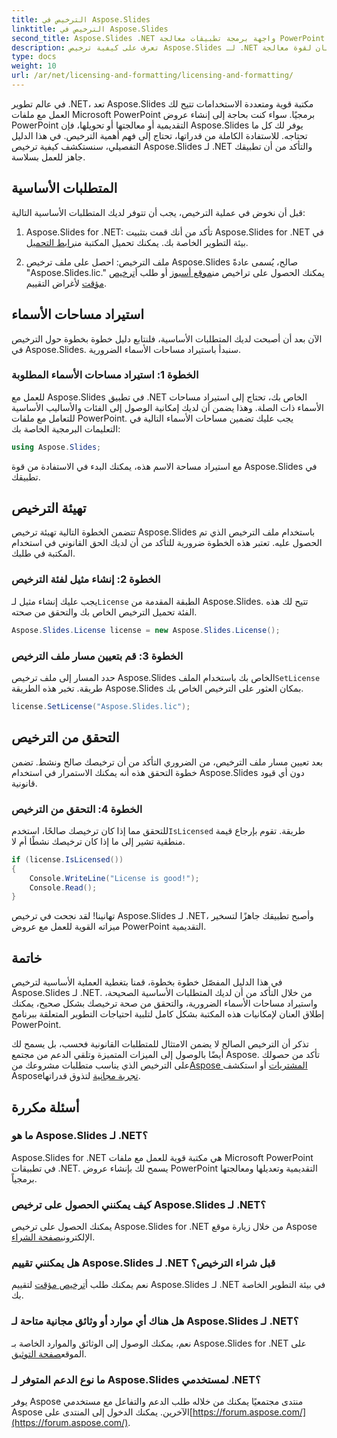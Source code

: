 ```yaml
---
title: الترخيص في Aspose.Slides
linktitle: الترخيص في Aspose.Slides
second_title: Aspose.Slides .NET واجهة برمجة تطبيقات معالجة PowerPoint
description: تعرف على كيفية ترخيص Aspose.Slides لـ .NET وإطلاق العنان لقوة معالجة PowerPoint في تطبيقات .NET الخاصة بك.
type: docs
weight: 10
url: /ar/net/licensing-and-formatting/licensing-and-formatting/
---
```


في عالم تطوير .NET، تعد Aspose.Slides مكتبة قوية ومتعددة الاستخدامات تتيح لك العمل مع ملفات Microsoft PowerPoint برمجيًا. سواء كنت بحاجة إلى إنشاء عروض PowerPoint التقديمية أو معالجتها أو تحويلها، فإن Aspose.Slides يوفر لك كل ما تحتاجه. للاستفادة الكاملة من قدراتها، تحتاج إلى فهم أهمية الترخيص. في هذا الدليل التفصيلي، سنستكشف كيفية ترخيص Aspose.Slides لـ .NET والتأكد من أن تطبيقك جاهز للعمل بسلاسة.

## المتطلبات الأساسية

قبل أن نخوض في عملية الترخيص، يجب أن تتوفر لديك المتطلبات الأساسية التالية:

1.  Aspose.Slides for .NET: تأكد من أنك قمت بتثبيت Aspose.Slides for .NET في بيئة التطوير الخاصة بك. يمكنك تحميل المكتبة من[رابط التحميل](https://releases.aspose.com/slides/net/).

2.  ملف الترخيص: احصل على ملف ترخيص Aspose.Slides صالح، يُسمى عادةً "Aspose.Slides.lic." يمكنك الحصول على تراخيص من[موقع أسبوز](https://purchase.aspose.com/buy) أو طلب أ[ترخيص مؤقت](https://purchase.aspose.com/temporary-license/) لأغراض التقييم.

## استيراد مساحات الأسماء

الآن بعد أن أصبحت لديك المتطلبات الأساسية، فلنتابع دليل خطوة بخطوة حول الترخيص في Aspose.Slides. سنبدأ باستيراد مساحات الأسماء الضرورية.

### الخطوة 1: استيراد مساحات الأسماء المطلوبة

للعمل مع Aspose.Slides في تطبيق .NET الخاص بك، تحتاج إلى استيراد مساحات الأسماء ذات الصلة. وهذا يضمن أن لديك إمكانية الوصول إلى الفئات والأساليب الأساسية للتعامل مع ملفات PowerPoint. يجب عليك تضمين مساحات الأسماء التالية في التعليمات البرمجية الخاصة بك:

```csharp
using Aspose.Slides;
```

مع استيراد مساحة الاسم هذه، يمكنك البدء في الاستفادة من قوة Aspose.Slides في تطبيقك.

## تهيئة الترخيص

تتضمن الخطوة التالية تهيئة ترخيص Aspose.Slides باستخدام ملف الترخيص الذي تم الحصول عليه. تعتبر هذه الخطوة ضرورية للتأكد من أن لديك الحق القانوني في استخدام المكتبة في طلبك.

### الخطوة 2: إنشاء مثيل لفئة الترخيص

 يجب عليك إنشاء مثيل لـ`License` الطبقة المقدمة من Aspose.Slides. تتيح لك هذه الفئة تحميل الترخيص الخاص بك والتحقق من صحته.

```csharp
Aspose.Slides.License license = new Aspose.Slides.License();
```

### الخطوة 3: قم بتعيين مسار ملف الترخيص

 حدد المسار إلى ملف ترخيص Aspose.Slides الخاص بك باستخدام الملف`SetLicense` طريقة. تخبر هذه الطريقة Aspose.Slides بمكان العثور على الترخيص الخاص بك.

```csharp
license.SetLicense("Aspose.Slides.lic");
```

## التحقق من الترخيص

بعد تعيين مسار ملف الترخيص، من الضروري التأكد من أن ترخيصك صالح ونشط. تضمن خطوة التحقق هذه أنه يمكنك الاستمرار في استخدام Aspose.Slides دون أي قيود قانونية.

### الخطوة 4: التحقق من الترخيص

للتحقق مما إذا كان ترخيصك صالحًا، استخدم`IsLicensed` طريقة. تقوم بإرجاع قيمة منطقية تشير إلى ما إذا كان ترخيصك نشطًا أم لا.

```csharp
if (license.IsLicensed())
{
    Console.WriteLine("License is good!");
    Console.Read();
}
```

تهانينا! لقد نجحت في ترخيص Aspose.Slides لـ .NET، وأصبح تطبيقك جاهزًا لتسخير ميزاته القوية للعمل مع عروض PowerPoint التقديمية.

## خاتمة

في هذا الدليل المفصّل خطوة بخطوة، قمنا بتغطية العملية الأساسية لترخيص Aspose.Slides لـ .NET. من خلال التأكد من أن لديك المتطلبات الأساسية الصحيحة، واستيراد مساحات الأسماء الضرورية، والتحقق من صحة ترخيصك بشكل صحيح، يمكنك إطلاق العنان لإمكانيات هذه المكتبة بشكل كامل لتلبية احتياجات التطوير المتعلقة ببرنامج PowerPoint.

 تذكر أن الترخيص الصالح لا يضمن الامتثال للمتطلبات القانونية فحسب، بل يسمح لك أيضًا بالوصول إلى الميزات المتميزة وتلقي الدعم من مجتمع Aspose. تأكد من حصولك على الترخيص الذي يناسب متطلبات مشروعك من[Aspose المشتريات](https://purchase.aspose.com/buy) أو استكشف Aspose[تجربة مجانية](https://releases.aspose.com/) لتذوق قدراتها.

## أسئلة مكررة

### ما هو Aspose.Slides لـ .NET؟
Aspose.Slides for .NET هي مكتبة قوية للعمل مع ملفات Microsoft PowerPoint في تطبيقات .NET. يسمح لك بإنشاء عروض PowerPoint التقديمية وتعديلها ومعالجتها برمجياً.

### كيف يمكنني الحصول على ترخيص Aspose.Slides لـ .NET؟
 يمكنك الحصول على ترخيص Aspose.Slides for .NET من خلال زيارة موقع Aspose الإلكتروني[صفحة الشراء](https://purchase.aspose.com/buy).

### هل يمكنني تقييم Aspose.Slides لـ .NET قبل شراء الترخيص؟
 نعم يمكنك طلب أ[ترخيص مؤقت](https://purchase.aspose.com/temporary-license/) لتقييم Aspose.Slides لـ .NET في بيئة التطوير الخاصة بك.

### هل هناك أي موارد أو وثائق مجانية متاحة لـ Aspose.Slides لـ .NET؟
 نعم، يمكنك الوصول إلى الوثائق والموارد الخاصة بـ Aspose.Slides for .NET على الموقع[صفحة التوثيق](https://reference.aspose.com/slides/net/).

### ما نوع الدعم المتوفر لـ Aspose.Slides لمستخدمي .NET؟
 يوفر Aspose منتدى مجتمعيًا يمكنك من خلاله طلب الدعم والتفاعل مع مستخدمي Aspose الآخرين. يمكنك الدخول إلى المنتدى على[https://forum.aspose.com/](https://forum.aspose.com/).